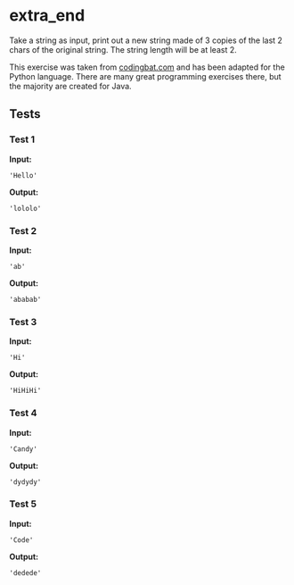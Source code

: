 # extra_end




Take a string as input, print out a new string made of 3 copies of the last 2 chars of the original string. The string length will be at least 2.

This exercise was taken from [codingbat.com](https://codingbat.com/prob/p108853) and has been adapted for the Python language. There are many great programming exercises there, but the majority are created for Java.






## Tests
### Test 1
**Input:**
```
'Hello'
```
**Output:**
```
'lololo'
```
### Test 2
**Input:**
```
'ab'
```
**Output:**
```
'ababab'
```
### Test 3
**Input:**
```
'Hi'
```
**Output:**
```
'HiHiHi'
```
### Test 4
**Input:**
```
'Candy'
```
**Output:**
```
'dydydy'
```
### Test 5
**Input:**
```
'Code'
```
**Output:**
```
'dedede'
```

